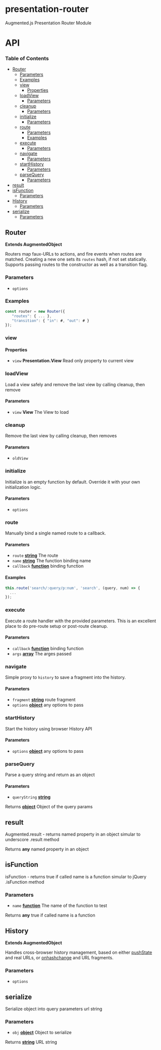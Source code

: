 # presentation-router

Augmented.js Presentation Router Module

# API

<!-- Generated by documentation.js. Update this documentation by updating the source code. -->

### Table of Contents

-   [Router](#router)
    -   [Parameters](#parameters)
    -   [Examples](#examples)
    -   [view](#view)
        -   [Properties](#properties)
    -   [loadView](#loadview)
        -   [Parameters](#parameters-1)
    -   [cleanup](#cleanup)
        -   [Parameters](#parameters-2)
    -   [initialize](#initialize)
        -   [Parameters](#parameters-3)
    -   [route](#route)
        -   [Parameters](#parameters-4)
        -   [Examples](#examples-1)
    -   [execute](#execute)
        -   [Parameters](#parameters-5)
    -   [navigate](#navigate)
        -   [Parameters](#parameters-6)
    -   [startHistory](#starthistory)
        -   [Parameters](#parameters-7)
    -   [parseQuery](#parsequery)
        -   [Parameters](#parameters-8)
-   [result](#result)
-   [isFunction](#isfunction)
    -   [Parameters](#parameters-9)
-   [History](#history)
    -   [Parameters](#parameters-10)
-   [serialize](#serialize)
    -   [Parameters](#parameters-11)

## Router

**Extends AugmentedObject**

Routers map faux-URLs to actions, and fire events when routes are
matched. Creating a new one sets its `routes` hash, if not set statically.<br/>
Supports passing routes to the constructor as well as a transition flag.

### Parameters

-   `options`  

### Examples

```javascript
const router = new Router({
   "routes": { ... },
   "transition": { "in": #, "out": # }
});
```

### view

#### Properties

-   `view` **Presentation.View** Read only property to current view

### loadView

Load a view safely and remove the last view by calling cleanup, then remove

#### Parameters

-   `view` **View** The View to load

### cleanup

Remove the last view by calling cleanup, then removes

#### Parameters

-   `oldView`  

### initialize

Initialize is an empty function by default. Override it with your own
initialization logic.

#### Parameters

-   `options`  

### route

Manually bind a single named route to a callback.

#### Parameters

-   `route` **[string](https://developer.mozilla.org/docs/Web/JavaScript/Reference/Global_Objects/String)** The route
-   `name` **[string](https://developer.mozilla.org/docs/Web/JavaScript/Reference/Global_Objects/String)** The function binding name
-   `callback` **[function](https://developer.mozilla.org/docs/Web/JavaScript/Reference/Statements/function)** binding function

#### Examples

```javascript
this.route('search/:query/p:num', 'search', (query, num) => {
  ...
});
```

### execute

Execute a route handler with the provided parameters.  This is an
excellent place to do pre-route setup or post-route cleanup.

#### Parameters

-   `callback` **[function](https://developer.mozilla.org/docs/Web/JavaScript/Reference/Statements/function)** binding function
-   `args` **[array](https://developer.mozilla.org/docs/Web/JavaScript/Reference/Global_Objects/Array)** The arges passed

### navigate

Simple proxy to `history` to save a fragment into the history.

#### Parameters

-   `fragment` **[string](https://developer.mozilla.org/docs/Web/JavaScript/Reference/Global_Objects/String)** route fragment
-   `options` **[object](https://developer.mozilla.org/docs/Web/JavaScript/Reference/Global_Objects/Object)** any options to pass

### startHistory

Start the history using browser History API

#### Parameters

-   `options` **[object](https://developer.mozilla.org/docs/Web/JavaScript/Reference/Global_Objects/Object)** any options to pass

### parseQuery

Parse a query string and return as an object

#### Parameters

-   `queryString` **[string](https://developer.mozilla.org/docs/Web/JavaScript/Reference/Global_Objects/String)** 

Returns **[object](https://developer.mozilla.org/docs/Web/JavaScript/Reference/Global_Objects/Object)** Object of the query params

## result

Augmented.result - returns named property in an object
simular to underscore .result method

Returns **any** named property in an object

## isFunction

isFunction -
returns true if called name is a function
simular to jQuery .isFunction method

### Parameters

-   `name` **[function](https://developer.mozilla.org/docs/Web/JavaScript/Reference/Statements/function)** The name of the function to test

Returns **any** true if called name is a function

## History

**Extends AugmentedObject**

Handles cross-browser history management, based on either
[pushState](http://diveintohtml5.info/history.html) and real URLs, or
[onhashchange](https://developer.mozilla.org/en-US/docs/DOM/window.onhashchange)
and URL fragments.

### Parameters

-   `options`  

## serialize

Serialize object into query parameters url string

### Parameters

-   `obj` **[object](https://developer.mozilla.org/docs/Web/JavaScript/Reference/Global_Objects/Object)** Object to serialize

Returns **[string](https://developer.mozilla.org/docs/Web/JavaScript/Reference/Global_Objects/String)** URL string
